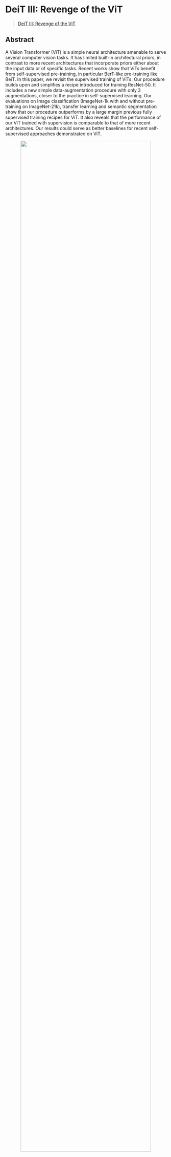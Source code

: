 # DeiT III: Revenge of the ViT

> [DeiT III: Revenge of the ViT](https://arxiv.org/pdf/2204.07118.pdf)

<!-- [ALGORITHM] -->

## Abstract

A Vision Transformer (ViT) is a simple neural architecture amenable to serve several computer vision tasks. It has limited built-in architectural priors, in contrast to more recent architectures that incorporate priors either about the input data or of specific tasks. Recent works show that ViTs benefit from self-supervised pre-training, in particular BerT-like pre-training like BeiT. In this paper, we revisit the supervised training of ViTs. Our procedure builds upon and simplifies a recipe introduced for training ResNet-50. It includes a new simple data-augmentation procedure with only 3 augmentations, closer to the practice in self-supervised learning. Our evaluations on Image classification (ImageNet-1k with and without pre-training on ImageNet-21k), transfer learning and semantic segmentation show that our procedure outperforms by a large margin previous fully supervised training recipes for ViT. It also reveals that the performance of our ViT trained with supervision is comparable to that of more recent architectures. Our results could serve as better baselines for recent self-supervised approaches demonstrated on ViT. 

<div align=center>
<img src="https://user-images.githubusercontent.com/24734142/192964480-46726469-21d9-4e45-a06a-87c6a57c3367.png" width="90%"/>
</div>

## Results and models

### ImageNet-1k

|   Model   |   Pretrain   | resolution | Params(M) | Flops(G) | Top-1 (%) | Top-5 (%) |                     Config                      |  Download   |
| :-------: | :----------: | :--------: | :-------: | :------: | :-------: | :-------: | :---------------------------------------------: | :---------: |
| DeiT3-S\* | From scratch |  224x224   |   22.06   |   4.61   |   81.31   |   95.35   | [config](./deit3-small-p16-64xb64_in1k-224.py)  | [model](<>) |
| DeiT3-S\* | From scratch |  384x384   |   22.21   |  15.52   |   83.20   |   96.55   | [config](./deit3-small-p16-64xb64_in1k-384.py)  | [model](<>) |
| DeiT3-S\* | ImageNet-21k |  224x224   |   22.06   |   4.61   |   82.76   |   96.70   | [config](./deit3-small-p16-64xb64_in1k-224.py)  | [model](<>) |
| DeiT3-S\* | ImageNet-21k |  384x384   |   22.21   |  15.52   |   84.28   |   97.32   | [config](./deit3-small-p16-64xb64_in1k-384.py)  | [model](<>) |
| DeiT3-M\* | From scratch |  224x224   |   38.85   |   8.00   |   82.90   |   96.26   | [config](./deit3-medium-p16-64xb64_in1k-224.py) | [model](<>) |
| DeiT3-M\* | ImageNet-21k |  224x224   |   38.85   |   8.00   |   84.17   |   97.07   | [config](./deit3-medium-p16-64xb64_in1k-224.py) | [model](<>) |
| DeiT3-B\* | From scratch |  224x224   |   86.59   |  17.58   |   83.68   |   96.55   |  [config](./deit3-base-p16-64xb64_in1k-224.py)  | [model](<>) |
| DeiT3-B\* | From scratch |  384x384   |   88.88   |  55.54   |   85.03   |   97.20   |  [config](./deit3-base-p16-64xb32_in1k-384.py)  | [model](<>) |
| DeiT3-B\* | ImageNet-21k |  224x224   |   86.59   |  17.58   |   85.48   |   97.57   |  [config](./deit3-base-p16-64xb64_in1k-224.py)  | [model](<>) |
| DeiT3-B\* | ImageNet-21k |  384x384   |   88.88   |  55.54   |   86.24   |   97.98   |  [config](./deit3-base-p16-64xb32_in1k-384.py)  | [model](<>) |
| DeiT3-L\* | From scratch |  224x224   |    304    |  61.60   |   84.63   |   96.95   | [config](./deit3-large-p16-64xb64_in1k-224.py)  | [model](<>) |
| DeiT3-L\* | From scratch |  384x384   |    305    |   191    |   85.94   |   97.64   | [config](./deit3-large-p16-64xb16_in1k-384.py)  | [model](<>) |
| DeiT3-L\* | ImageNet-21k |  224x224   |    304    |  61.60   |   86.81   |   98.12   | [config](./deit3-large-p16-64xb64_in1k-224.py)  | [model](<>) |
| DeiT3-L\* | ImageNet-21k |  384x384   |    305    |   191    |   87.22   |   98.40   | [config](./deit3-large-p16-64xb16_in1k-384.py)  | [model](<>) |
| DeiT3-H\* | From scratch |  224x224   |    632    |   167    |   85.15   |   97.24   |  [config](./deit3-huge-p16-64xb32_in1k-224.py)  | [model](<>) |
| DeiT3-H\* | ImageNet-21k |  224x224   |    632    |   167    |   86.90   |   98.14   |  [config](./deit3-huge-p16-64xb32_in1k-224.py)  | [model](<>) |

*Models with * are converted from the [official repo](https://github.com/facebookresearch/deit). The config files of these models are only for validation. We don't ensure these config files' training accuracy and welcome you to contribute your reproduction results.*

## Citation

```
@article{dong2022ict,
  title={Bootstrapped Masked Autoencoders for Vision BERT Pretraining},
  author={Xiaoyi Dong, Jianmin Bao, Ting Zhang, Dongdong Chen, Weiming Zhang, Lu Yuan, Dong Chen, Fang Wen, Nenghai Yu},
  journal={arXiv preprint arXiv:2207.07116},
  year={2022}
}
```
